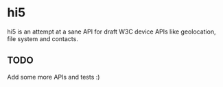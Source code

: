 hi5
===

hi5 is an attempt at a sane API for draft W3C device APIs like geolocation, file system and contacts.

TODO
---

Add some more APIs and tests :)